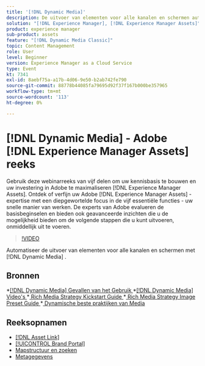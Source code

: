 ```yaml
---
title: '[!DNL Dynamic Media]'
description: De uitvoer van elementen voor alle kanalen en schermen automatiseren
solution: "[!DNL Experience Manager], [!DNL Experience Manager Assets]"
product: experience manager
sub-product: assets
feature: "[!DNL Dynamic Media Classic]"
topic: Content Management
role: User
level: Beginner
version: Experience Manager as a Cloud Service
type: Event
kt: 7341
exl-id: 8aebf75a-a17b-4d06-9e50-b2ab742fe790
source-git-commit: 88778b44085fa79695d92f37f167b000be357965
workflow-type: tm+mt
source-wordcount: '113'
ht-degree: 0%

---
```


# [!DNL Dynamic Media] - Adobe [!DNL Experience Manager Assets] reeks

Gebruik deze webinarreeks van vijf delen om uw kennisbasis te bouwen en uw investering in Adobe te maximaliseren [!DNL Experience Manager Assets]. Ontdek of verfijn uw Adobe [!DNL Experience Manager Assets] -expertise met een diepgewortelde focus in de vijf essentiële functies - uw snelle manier van werken. De experts van Adobe evalueren de basisbeginselen en bieden ook geavanceerde inzichten die u de mogelijkheid bieden om de volgende stappen die u kunt uitvoeren, onmiddellijk uit te voeren.

>[!VIDEO](https://video.tv.adobe.com/v/332132/?quality=12&learn=on&hidetitle=true)

Automatiseer de uitvoer van elementen voor alle kanalen en schermen met [!DNL Dynamic Media] .

## Bronnen

*[[!DNL Dynamic Media]  Gevallen van het Gebruik ](https://experienceleague.adobe.com/nl/docs/experience-manager-cloud-service/content/assets/dynamicmedia/dm-journey/dm-journey-part1)
*[[!DNL Dynamic Media]  Video&#39;s ](https://experienceleague.adobe.com/nl/docs/experience-manager-learn/assets/dynamic-media/dynamic-media-overview-feature-video-use#dynamic-media)
*[ Rich Media Strategy Kickstart Guide ](https://www.adobe.com/content/dam/www/us/en/experience-manager/pdfs/dynamic-media-kickstart-guide-2019.pdf)
*[ Rich Media Strategy Image Preset Guide ](https://www.adobe.com/content/dam/www/us/en/experience-manager/pdfs/dynamic-media-image-preset-guide.pdf)
*[ Dynamische beste praktijken van Media ](https://experienceleague.adobe.com/nl/docs/experience-manager-cloud-service/content/assets/dynamicmedia/dm-journey/dm-best-practices)

## Reeksopnamen

* [[!DNL Asset Link]](asset-link.md)
* [[!UICONTROL Brand Portal]](brand-portal.md)
* [Mapstructuur en zoeken](folder-structure-search.md)
* [Metagegevens](metadata.md)
